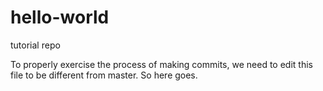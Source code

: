 # hello-world
tutorial repo

To properly exercise the process of making commits, we need to edit this file to be different from master. So here goes.

